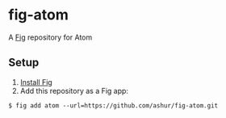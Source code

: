 # fig-atom

A [Fig][fig] repository for Atom

## Setup

1. [Install Fig][fig-install]
1. Add this repository as a Fig app:

~~~
$ fig add atom --url=https://github.com/ashur/fig-atom.git
~~~

[fig]: https://github.com/ashur/fig
[fig-install]: https://github.com/ashur/fig/wiki/getting-started
